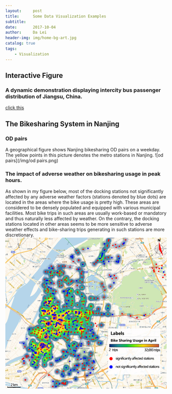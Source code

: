 ```yaml
---
layout:     post
title:      Some Data Visualization Examples
subtitle:   
date:       2017-10-04
author:     Da Lei
header-img: img/home-bg-art.jpg
catalog: true
tags:
    - Visualization
---
```



## Interactive Figure

### A dynamic demonstration displaying intercity bus passenger distribution of Jiangsu, China.
 [click this](/4-30/test2.html) 

## The Bikesharing System in Nanjing
### OD pairs
A geographical figure shows Nanjing bikesharing OD pairs on a weekday.
The yellow points in this picture denotes the metro stations in Nanjing.
![od pairs](/img/od pairs.png)

### The impact of adverse weather on bikesharing usage in peak hours.
As shown in my figure below, most of the docking stations not significantly affected by any adverse weather factors (stations denoted by blue dots) are located in the areas where the bike usage is pretty high. These areas are considered to be densely populated and equipped with various municipal facilities. Most bike trips in such areas are usually work-based or mandatory and thus naturally less affected by weather. On the contrary, the docking stations located in other areas seems to be more sensitive to adverse weather effects and bike-sharing trips generating in such stations are more discretionary.
![od pairs](/img/peak_blue_color.jpg)
